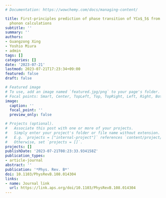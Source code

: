 ```yaml
---
# Documentation: https://wowchemy.com/docs/managing-content/

title: First-principles prediction of phase transition of YCo$_5$ from self-consistent
  phonon calculations
subtitle: ''
summary: ''
authors:
- Guangzong Xing
- Yoshio Miura
- admin
tags: []
categories: []
date: '2023-07-21'
lastmod: 2023-07-21T17:23:34+09:00
featured: false
draft: false

# Featured image
# To use, add an image named `featured.jpg/png` to your page's folder.
# Focal points: Smart, Center, TopLeft, Top, TopRight, Left, Right, BottomLeft, Bottom, BottomRight.
image:
  caption: ''
  focal_point: ''
  preview_only: false

# Projects (optional).
#   Associate this post with one or more of your projects.
#   Simply enter your project's folder or file name without extension.
#   E.g. `projects = ["internal-project"]` references `content/project/deep-learning/index.md`.
#   Otherwise, set `projects = []`.
projects: []
publishDate: '2023-07-21T08:23:33.934158Z'
publication_types:
- article-journal
abstract: ''
publication: '*Phys. Rev. B*'
doi: 10.1103/PhysRevB.108.014304
links:
- name: Journal link
  url: https://link.aps.org/doi/10.1103/PhysRevB.108.014304
---
```

